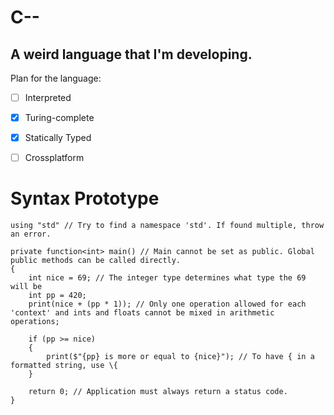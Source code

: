 ﻿# C--
## A weird language that I'm developing.

Plan for the language:
- [ ] Interpreted
- [x] Turing-complete
- [x] Statically Typed
- [ ] Crossplatform


# Syntax Prototype
```
using "std" // Try to find a namespace 'std'. If found multiple, throw an error.

private function<int> main() // Main cannot be set as public. Global public methods can be called directly.
{
	int nice = 69; // The integer type determines what type the 69 will be
	int pp = 420;
	print(nice + (pp * 1)); // Only one operation allowed for each 'context' and ints and floats cannot be mixed in arithmetic operations;

	if (pp >= nice)
	{
		print($"{pp} is more or equal to {nice}"); // To have { in a formatted string, use \{
	}

	return 0; // Application must always return a status code.
}
```